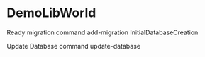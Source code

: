 # DemoLibWorld

Ready migration command
add-migration InitialDatabaseCreation

Update Database command
update-database
